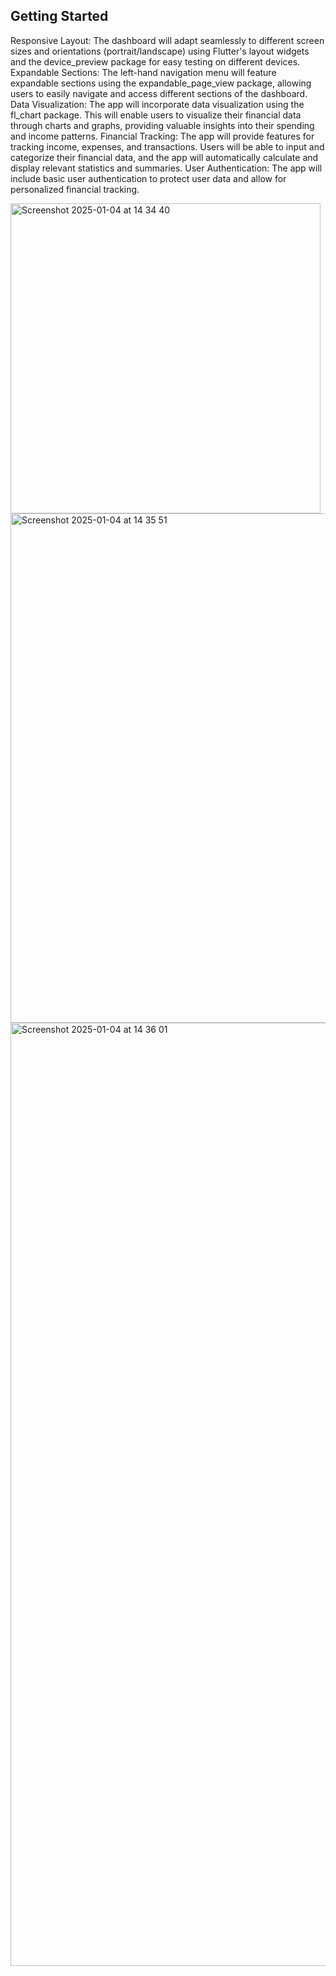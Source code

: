 
## Getting Started

Responsive Layout: The dashboard will adapt seamlessly to different screen sizes and orientations (portrait/landscape) using Flutter's layout widgets and the device_preview package for easy testing on different devices.
Expandable Sections: The left-hand navigation menu will feature expandable sections using the expandable_page_view package, allowing users to easily navigate and access different sections of the dashboard.
Data Visualization: The app will incorporate data visualization using the fl_chart package. This will enable users to visualize their financial data through charts and graphs, providing valuable insights into their spending and income patterns.
Financial Tracking: The app will provide features for tracking income, expenses, and transactions. Users will be able to input and categorize their financial data, and the app will automatically calculate and display relevant statistics and summaries.
User Authentication: The app will include basic user authentication to protect user data and allow for personalized financial tracking.

<img width="496" alt="Screenshot 2025-01-04 at 14 34 40" src="https://github.com/user-attachments/assets/fb52ea7c-14cb-42e6-a6ac-65fc92746161" />

<img width="815" alt="Screenshot 2025-01-04 at 14 35 51" src="https://github.com/user-attachments/assets/89900282-983d-4233-a546-91f901636204" />

<img width="1509" alt="Screenshot 2025-01-04 at 14 36 01" src="https://github.com/user-attachments/assets/224fb203-caca-41f3-8292-c93b9c090ae8" />



